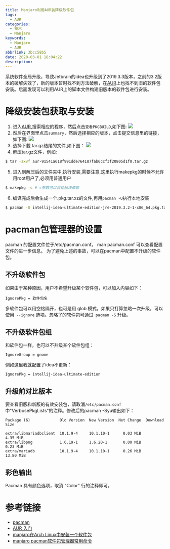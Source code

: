 ```yaml
---
title: Manjaro利用AUR装降级软件包
tags:
  - AUR
categories:
  - 技术
  - Manjaro
keywords:
  - Manjaro
  - AUR
abbrlink: 3bcc58b5
date: 2020-03-01 18:04:22
description:
---
```

系统软件全局升级，导致Jetbrain的idea也升级到了2019.3.3版本，之前的3.2版本的破解失效了，新的版本暂时找不到方法破解，在[AUR](https://aur.archlinux.org/)上也找不到旧的软件包安装。后面发现可以利用AUR上的脚本文件构建旧版本的软件包进行安装。<!--more-->

# 降级安装包获取与安装
1. 进入[AUR](https://aur.archlinux.org/),搜索相应的程序，然后点击`查看PKGBUILD`,如下图:
![](https://oss.chenjunxin.com/picture/blogPicture/3bcc58b5_AUR_00.webp)
2. 然后在界面里点击`summary`，然后选择相应的版本，点击提交信息里的链接，如下图:
![](https://oss.chenjunxin.com/picture/blogPicture/3bcc58b5_AUR_01.webp)
3. 选择下载.tar.gz结尾的文件,如下图：
![](https://oss.chenjunxin.com/picture/blogPicture/3bcc58b5_AUR_02.webp)
4. 解压tar.gz文件，例如:
```bash
$ tar -zxvf aur-91541a618f991dde764187fab6ccf3f20805d1f0.tar.gz
```

5. 进入到解压后的文件夹中,执行安装,需要注意,这里执行makepkg的时候不允许用root用户了,必须用普通用户
```bash
$ makepkg -s #-s参数可以自动解决依赖
```

6. 编译完成后会生成一个.pkg.tar.xz的文件,再用`pacman -U`执行本地安装
```bash
$ pacman -U intellij-idea-ultimate-edition-jre-2019.3.2-1-x86_64.pkg.tar.xz
```

# pacman包管理器的设置
pacman 的配置文件位于/etc/pacman.conf。 man pacman.conf 可以查看配置文件的进一步信息。
为了避免上述的事故，可以在pacman中配置不升级的软件包。

## 不升级软件包
如果由于某种原因，用户不希望升级某个软件包，可以加入内容如下：
```
IgnorePkg = 软件包名
```
多软件包可以用空格隔开，也可是用 glob 模式。如果只打算忽略一次升级，可以使用` --ignore` 选项。忽略了的软件包可通过` pacman -S` 升级。

## 不升级软件包组
和软件包一样，也可以不升级某个软件包组：
```
IgnoreGroup = gnome
```
例如这里我就配置了idea不更新：
```
IgnorePkg = intellij-idea-ultimate-edition 
```

## 升级前对比版本
要查看旧版和新版的有效安装包，请取消`/etc/pacman.conf`中"VerbosePkgLists"的注释。修改后的pacman -Syu输出如下：
```
Package (6)             Old Version  New Version  Net Change  Download Size

extra/libmariadbclient  10.1.9-4     10.1.10-1      0.03 MiB       4.35 MiB
extra/libpng            1.6.19-1     1.6.20-1       0.00 MiB       0.23 MiB
extra/mariadb           10.1.9-4     10.1.10-1      0.26 MiB      13.80 MiB
```

## 彩色输出
Pacman 具有颜色选项，取消 "Color" 行的注释即可。

# 参考链接
- [pacman](https://wiki.archlinux.org/index.php/Pacman_(%E7%AE%80%E4%BD%93%E4%B8%AD%E6%96%87))
- [AUR 入门](https://firmianay.github.io/2017/10/11/aur_tutorial.html)
- [manjaro在Arch Linux中安装一个软件包](https://willtian.cn/?p=228)
- [manjaro pacman软件包管理器常用命令](https://blog.csdn.net/Tangcuyuha/article/details/80331219)